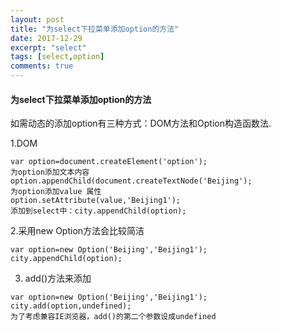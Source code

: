 ```yaml
---
layout: post
title: "为select下拉菜单添加option的方法"
date: 2017-12-29
excerpt: "select"
tags: [select,option]
comments: true
---
```



#### 为select下拉菜单添加option的方法
如需动态的添加option有三种方式：DOM方法和Option构造函数法.

1.DOM
```
var option=document.createElement('option');
为option添加文本内容
option.appendChild(document.createTextNode('Beijing');
为option添加value 属性
option.setAttribute(value,'Beijing1');
添加到select中：city.appendChild(option);
```
2.采用new Option方法会比较简洁

```
var option=new Option('Beijing','Beijing1');
city.appendChild(option);
```
3. add()方法来添加


```
var option=new Option('Beijing','Beijing1');
city.add(option,undefined);
为了考虑兼容IE浏览器，add()的第二个参数设成undefined
```

